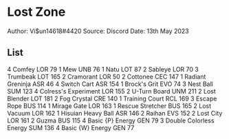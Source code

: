 # Lost Zone

Author: Vi$un14618#4420
Source: Discord
Date: 13th May 2023

## List

4 Comfey LOR 79
1 Mew UNB 76
1 Natu LOT 87
2 Sableye LOR 70
3 Trumbeak LOT 165
2 Cramorant LOR 50
2 Cottonee CEC 147
1 Radiant Greninja ASR 46
4 Switch Cart ASR 154
1 Brock's Grit EVO 74
3 Nest Ball SUM 123
4 Colress's Experiment LOR 155
2 U-Turn Board UNM 211
2 Lost Blender LOT 181
2 Fog Crystal CRE 140
1 Training Court RCL 169
3 Escape Rope BUS 114
1 Mirage Gate LOR 163
1 Rescue Stretcher BUS 165
2 Lost Vacuum LOR 162
1 Hisuian Heavy Ball ASR 146
2 Raihan EVS 152
2 Lost City LOR 161
2 Guzma BUS 115
4 Basic {P} Energy GEN 79
3 Double Colorless Energy SUM 136
4 Basic {W} Energy GEN 77
